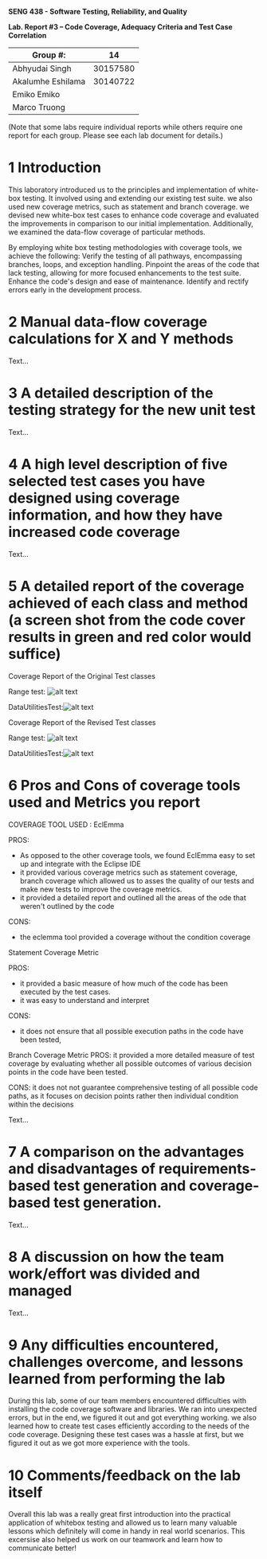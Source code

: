 **SENG 438 - Software Testing, Reliability, and Quality**

**Lab. Report #3 – Code Coverage, Adequacy Criteria and Test Case Correlation**

| Group \#:         | 14  |
| --------------    | --- |
| Abhyudai Singh    |30157580|
| Akalumhe Eshilama |30140722|
| Emiko Emiko       |     |
| Marco Truong      |     |

(Note that some labs require individual reports while others require one report
for each group. Please see each lab document for details.)

# 1 Introduction

This laboratory introduced us to the principles and implementation of white-box testing. It involved using and extending our existing test suite. we also used new coverage metrics, such as statement and branch coverage. we devised new white-box test cases to enhance code coverage and evaluated the improvements in comparison to our initial implementation. Additionally, we examined the data-flow coverage of particular methods. 

By employing white box testing methodologies with coverage tools, we  achieve the following:
Verify the testing of all pathways, encompassing branches, loops, and exception handling.
Pinpoint the areas of the code that lack testing, allowing for more focused enhancements to the test suite.
Enhance the code's design and ease of maintenance.
Identify and rectify errors early in the development process.

# 2 Manual data-flow coverage calculations for X and Y methods

Text…

# 3 A detailed description of the testing strategy for the new unit test

Text…

# 4 A high level description of five selected test cases you have designed using coverage information, and how they have increased code coverage

Text…

# 5 A detailed report of the coverage achieved of each class and method (a screen shot from the code cover results in green and red color would suffice)

Coverage Report of the Original Test classes 

Range test: ![alt text](rangetest.png)  

DataUtilitiesTest:![alt text](datautilitiestest.png)

Coverage Report of the Revised Test classes

Range test: ![alt text](rangetest2.png)


DataUtilitiesTest:![alt text](datautilitiestest2.png)


# 6 Pros and Cons of coverage tools used and Metrics you report

COVERAGE TOOL USED : EclEmma

PROS: 
- As opposed to the other coverage tools, we found EclEmma easy to set up and integrate with the Eclipse IDE
- it provided various coverage metrics such as statement coverage, branch coverage which allowed us to asses the quality of our tests and make new tests to improve the coverage metrics.
- it provided a detailed report and outlined all the areas of the ode that weren't outlined by the code 

CONS: 
- the eclemma tool provided a coverage without the condition coverage

Statement Coverage Metric

PROS:
- it provided a basic measure of how much of the code has been executed by the test cases. 
- it was easy to understand and interpret

CONS: 
- it does not ensure that all possible execution paths in the code have been tested, 

Branch Coverage Metric
PROS: it provided a more detailed measure of test coverage by evaluating whether all possible outcomes of various decision points in the code have been tested.

CONS: it does not not guarantee comprehensive testing of all possible code paths, as it focuses on decision points rather then individual condition within the decisions


Text…

# 7 A comparison on the advantages and disadvantages of requirements-based test generation and coverage-based test generation.

Text…

# 8 A discussion on how the team work/effort was divided and managed

Text…

# 9 Any difficulties encountered, challenges overcome, and lessons learned from performing the lab

During this lab, some of our team members encountered difficulties with installing the code coverage software and libraries. We ran into unexpected errors, but in the end, we figured it out and got everything working. we also learned how to create test cases efficiently according to the needs of the code coverage. Designing these test cases was a hassle at first, but we figured it out as we got more experience with the tools.

# 10 Comments/feedback on the lab itself

Overall this lab was a really great first introduction into the practical application of whitebox testing and allowed us to learn many valuable lessons which definitely will come in handy in real world scenarios. This excersise also helped us work on our teamwork and learn how to communicate better!
